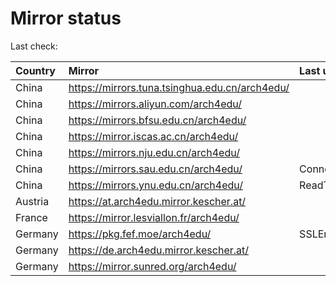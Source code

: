 <script src="./time.js"></script>
# Mirror status
Last check: <script type="text/javascript">localize(1687857591.5050232);</script>

|Country|Mirror|Last update|
|:------|:-----|:----------|
|China|https://mirrors.tuna.tsinghua.edu.cn/arch4edu/|<script type="text/javascript">localize(1687804438);</script>|
|China|https://mirrors.aliyun.com/arch4edu/|<script type="text/javascript">localize(1687761394);</script>|
|China|https://mirrors.bfsu.edu.cn/arch4edu/|<script type="text/javascript">localize(1687804438);</script>|
|China|https://mirror.iscas.ac.cn/arch4edu/|<script type="text/javascript">localize(1687804438);</script>|
|China|https://mirrors.nju.edu.cn/arch4edu/|<script type="text/javascript">localize(1687761394);</script>|
|China|https://mirrors.sau.edu.cn/arch4edu/|ConnectionError|
|China|https://mirrors.ynu.edu.cn/arch4edu/|ReadTimeout|
|Austria|https://at.arch4edu.mirror.kescher.at/|<script type="text/javascript">localize(1687804438);</script>|
|France|https://mirror.lesviallon.fr/arch4edu/|<script type="text/javascript">localize(1687804438);</script>|
|Germany|https://pkg.fef.moe/arch4edu/|SSLError|
|Germany|https://de.arch4edu.mirror.kescher.at/|<script type="text/javascript">localize(1687804438);</script>|
|Germany|https://mirror.sunred.org/arch4edu/|<script type="text/javascript">localize(1687804438);</script>|

<script src="./tablefilter/tablefilter.js"></script>
<script src="./table.js"></script>